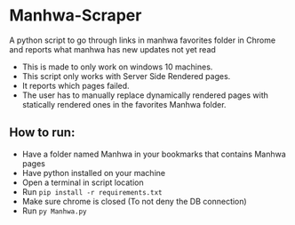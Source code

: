 # Manhwa-Scraper
A python script to go through links in manhwa favorites folder in Chrome and reports what manhwa has new updates not yet read

- This is made to only work on windows 10 machines.
- This script only works with Server Side Rendered pages.
- It reports which pages failed.
- The user has to manually replace dynamically rendered pages with statically rendered ones in the favorites Manhwa folder.

## How to run:
  - Have a folder named Manhwa in your bookmarks that contains Manhwa pages
  - Have python installed on your machine
  - Open a terminal in script location
  - Run `pip install -r requirements.txt`
  - Make sure chrome is closed (To not deny the DB connection)
  - Run `py Manhwa.py`
